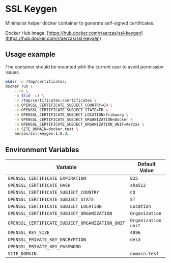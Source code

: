 # SSL Keygen

Minimalist helper docker container to generate self-signed certificates.

Docker Hub image: [https://hub.docker.com/r/aerzas/ssl-keygen](https://hub.docker.com/r/aerzas/ssl-keygen)

## Usage example

The container should be mounted with the current user to avoid permission issues.

```sh
mkdir -p /tmp/certificates;
docker run \
    --rm \
    -u $(id -u) \
    -v /tmp/certificates:/certificates \
    -e OPENSSL_CERTIFICATE_SUBJECT_COUNTRY=CH \
    -e OPENSSL_CERTIFICATE_SUBJECT_STATE=FR \
    -e OPENSSL_CERTIFICATE_SUBJECT_LOCATION=Fribourg \
    -e OPENSSL_CERTIFICATE_SUBJECT_ORGANIZATION=Docker \
    -e OPENSSL_CERTIFICATE_SUBJECT_ORGANIZATION_UNIT=Aerzas \
    -e SITE_DOMAIN=docker.test \
    aerzas/ssl-keygen:1.0.3;
```

## Environment Variables

| Variable | Default Value
| --- | ---
| `OPENSSL_CERTIFICATE_EXPIRATION` | `825`
| `OPENSSL_CERTIFICATE_HASH` | `sha512`
| `OPENSSL_CERTIFICATE_SUBJECT_COUNTRY` | `CO`
| `OPENSSL_CERTIFICATE_SUBJECT_STATE` | `ST`
| `OPENSSL_CERTIFICATE_SUBJECT_LOCATION` | `Location`
| `OPENSSL_CERTIFICATE_SUBJECT_ORGANIZATION` | `Organization`
| `OPENSSL_CERTIFICATE_SUBJECT_ORGANIZATION_UNIT` | `Organization unit`
| `OPENSSL_KEY_SIZE` | `4096`
| `OPENSSL_PRIVATE_KEY_ENCRYPTION` | `des3`
| `OPENSSL_PRIVATE_KEY_PASSWORD`
| `SITE_DOMAIN` | `domain.test`
